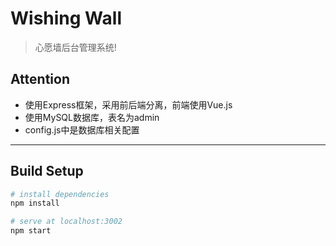 # Wishing Wall

> 心愿墙后台管理系统!

## Attention

- 使用Express框架，采用前后端分离，前端使用Vue.js
- 使用MySQL数据库，表名为admin
- config.js中是数据库相关配置

---

## Build Setup

``` bash
# install dependencies
npm install

# serve at localhost:3002
npm start
```


